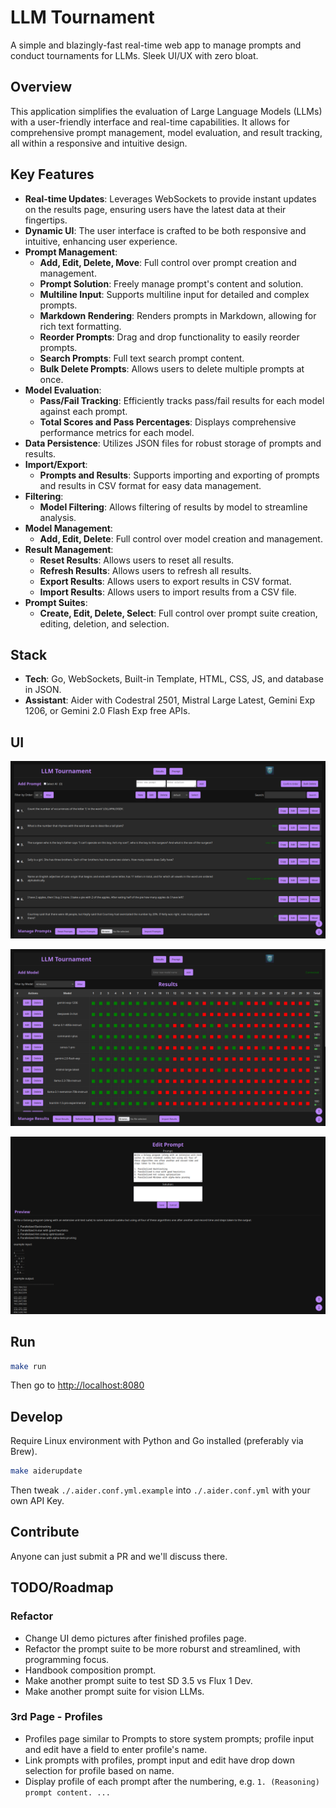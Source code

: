 # LLM Tournament

A simple and blazingly-fast real-time web app to manage prompts and conduct tournaments for LLMs. Sleek UI/UX with zero bloat.

## Overview

This application simplifies the evaluation of Large Language Models (LLMs) with a user-friendly interface and real-time capabilities. It allows for comprehensive prompt management, model evaluation, and result tracking, all within a responsive and intuitive design.

## Key Features

- **Real-time Updates**: Leverages WebSockets to provide instant updates on the results page, ensuring users have the latest data at their fingertips.
- **Dynamic UI**: The user interface is crafted to be both responsive and intuitive, enhancing user experience.
- **Prompt Management**:
  - **Add, Edit, Delete, Move**: Full control over prompt creation and management.
  - **Prompt Solution**: Freely manage prompt's content and solution.
  - **Multiline Input**: Supports multiline input for detailed and complex prompts.
  - **Markdown Rendering**: Renders prompts in Markdown, allowing for rich text formatting.
  - **Reorder Prompts**: Drag and drop functionality to easily reorder prompts.
  - **Search Prompts**: Full text search prompt content.
  - **Bulk Delete Prompts**: Allows users to delete multiple prompts at once.
- **Model Evaluation**:
  - **Pass/Fail Tracking**: Efficiently tracks pass/fail results for each model against each prompt.
  - **Total Scores and Pass Percentages**: Displays comprehensive performance metrics for each model.
- **Data Persistence**: Utilizes JSON files for robust storage of prompts and results.
- **Import/Export**:
  - **Prompts and Results**: Supports importing and exporting of prompts and results in CSV format for easy data management.
- **Filtering**:
  - **Model Filtering**: Allows filtering of results by model to streamline analysis.
- **Model Management**:
  - **Add, Edit, Delete**: Full control over model creation and management.
- **Result Management**:
  - **Reset Results**: Allows users to reset all results.
  - **Refresh Results**: Allows users to refresh all results.
  - **Export Results**: Allows users to export results in CSV format.
  - **Import Results**: Allows users to import results from a CSV file.
- **Prompt Suites**:
  - **Create, Edit, Delete, Select**: Full control over prompt suite creation, editing, deletion, and selection.

## Stack

- **Tech**: Go, WebSockets, Built-in Template, HTML, CSS, JS, and database in JSON.
- **Assistant**: Aider with Codestral 2501, Mistral Large Latest, Gemini Exp 1206, or Gemini 2.0 Flash Exp free APIs.

## UI

![prompt-manager-page](./assets/ui-prompt-manager.png)

![result-page](./assets/ui-result-page.png)

![prompt-edit-page](./assets/ui-prompt-edit.png)

## Run

```bash
make run
```

Then go to <http://localhost:8080>

## Develop

Require Linux environment with Python and Go installed (preferably via Brew).

```bash
make aiderupdate
```

Then tweak `./.aider.conf.yml.example` into `./.aider.conf.yml` with your own API Key.

## Contribute

Anyone can just submit a PR and we'll discuss there.

## TODO/Roadmap

### Refactor

- Change UI demo pictures after finished profiles page.
- Refactor the prompt suite to be more roburst and streamlined, with programming focus.
- Handbook composition prompt.
- Make another prompt suite to test SD 3.5 vs Flux 1 Dev.
- Make another prompt suite for vision LLMs.

### 3rd Page - Profiles

- Profiles page similar to Prompts to store system prompts; profile input and edit have a field to enter profile's name.
- Link prompts with profiles, prompt input and edit have drop down selection for profile based on name.
- Display profile of each prompt after the numbering, e.g. `1. (Reasoning) prompt content. ...`
